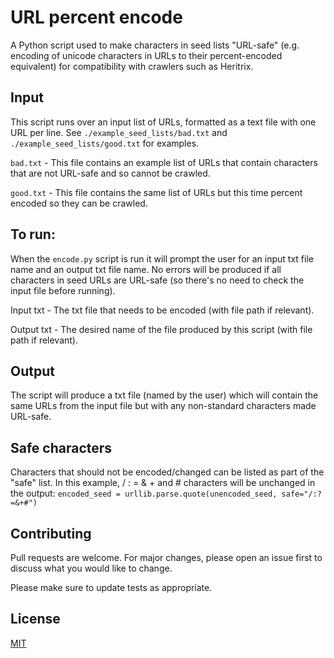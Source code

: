 # URL percent encode
A Python script used to make characters in seed lists "URL-safe" (e.g. encoding of unicode characters in URLs to their percent-encoded equivalent) for compatibility with crawlers such as Heritrix.

## Input
This script runs over an input list of URLs, formatted as a text file with one URL per line.  See `./example_seed_lists/bad.txt` and `./example_seed_lists/good.txt` for examples.

`bad.txt` - This file contains an example list of URLs that contain characters that are not URL-safe and so cannot be crawled.

`good.txt` - This file contains the same list of URLs but this time percent encoded so they can be crawled.

## To run:
When the `encode.py` script is run it will prompt the user for an input txt file name and an output txt file name.  No errors will be produced if all characters in seed URLs are URL-safe (so there's no need to check the input file before running).

Input txt - The txt file that needs to be encoded (with file path if relevant).

Output txt - The desired name of the file produced by this script (with file path if relevant).

## Output
The script will produce a txt file (named by the user) which will contain the same URLs from the input file but with any non-standard characters made URL-safe.

## Safe characters
Characters that should not be encoded/changed can be listed as part of the "safe" list. In this example, / : = & + and # characters will be unchanged in the output:
`encoded_seed = urllib.parse.quote(unencoded_seed, safe="/:?=&+#")`

## Contributing
Pull requests are welcome.  For major changes, please open an issue first to discuss what you would like to change.

Please make sure to update tests as appropriate.

## License
[MIT](https://choosealicense.com/licenses/mit/)

